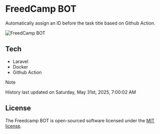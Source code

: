 # FreedCamp BOT

Automatically assign an ID before the task title based on Github Action.

![FreedCamp BOT](https://repository-images.githubusercontent.com/737932867/7d34798b-2680-471c-b089-a78a718d3d6a)

## Tech

- Laravel
- Docker
- Github Action

> [!NOTE]  
> History last updated on Saturday, May 31st, 2025, 7:00:02 AM

## License

The Freedcamp BOT is open-sourced software licensed under the [MIT license](https://opensource.org/licenses/MIT).
